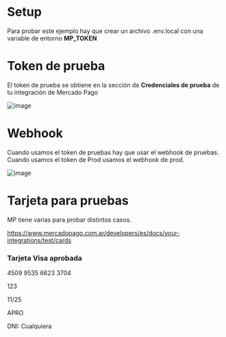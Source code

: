 # Setup

Para probar este ejemplo hay que crear un archivo .env.local con una variable de entorno **MP_TOKEN**

# Token de prueba

El token de prueba se obtiene en la sección de **Credenciales de prueba** de tu integración de Mercado Pago

![image](https://github.com/user-attachments/assets/ecf8d7ce-2143-440d-afa0-5ed6d17c63f6)


# Webhook

Cuando usamos el token de pruebas hay que usar el webhook de pruebas. Cuando usamos el token de Prod usamos el webhook de prod.

![image](https://github.com/user-attachments/assets/f3023ff7-bbde-4c09-a00a-5ee6c4f85c0b)


# Tarjeta para pruebas

MP tiene varias para probar distintos casos.

https://www.mercadopago.com.ar/developers/es/docs/your-integrations/test/cards

### Tarjeta Visa aprobada

4509 9535 6623 3704

123

11/25

APRO

DNI: Cualquiera
